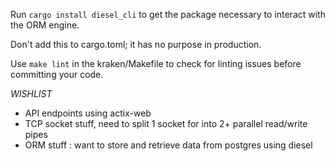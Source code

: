 Run
`cargo install diesel_cli`
to get the package necessary to interact with the ORM engine.

Don't add this to cargo.toml; it has no purpose in production.


Use `make lint` in the kraken/Makefile to check for linting issues before committing your code.

*WISHLIST*

- API endpoints using actix-web
- TCP socket stuff, need to split 1 socket for into 2+ parallel read/write pipes
- ORM stuff : want to store and retrieve data from postgres using diesel
